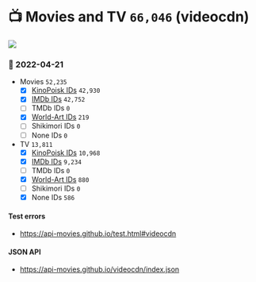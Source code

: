 # :tv: Movies and TV `66,046` (videocdn)

<a href="https://API-Movies.github.io"><img src="https://API-Movies.github.io/banner.png?cache"></a>

### :date: 2022-04-21
- Movies `52,235`
  - [x] <a href="https://API-Movies.github.io/videocdn/movie_kinopoisk_ids.json">KinoPoisk IDs</a> `42,930`
  - [x] <a href="https://API-Movies.github.io/videocdn/movie_imdb_ids.json">IMDb IDs</a> `42,752`
  - [ ] TMDb IDs `0`
  - [x] <a href="https://API-Movies.github.io/videocdn/movie_world_art_ids.json">World-Art IDs</a> `219`
  - [ ] Shikimori IDs `0`
  - [ ] None IDs `0`
- TV `13,811`
  - [x] <a href="https://API-Movies.github.io/videocdn/tv_kinopoisk_ids.json">KinoPoisk IDs</a> `10,968`
  - [x] <a href="https://API-Movies.github.io/videocdn/tv_imdb_ids.json">IMDb IDs</a> `9,234`
  - [ ] TMDb IDs `0`
  - [x] <a href="https://API-Movies.github.io/videocdn/tv_world_art_ids.json">World-Art IDs</a> `880`
  - [ ] Shikimori IDs `0`
  - [x] None IDs `586`
#### Test errors
- <a href='https://api-movies.github.io/test.html#videocdn'>https://api-movies.github.io/test.html#videocdn</a>
#### JSON API
- <a href='https://api-movies.github.io/videocdn/index.json'>https://api-movies.github.io/videocdn/index.json</a>
